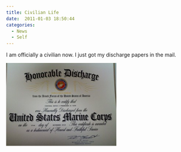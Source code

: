 ```yaml
---
title: Civilian Life
date:  2011-01-03 18:50:44
categories:
  - News
  - Self
---
```


I am officially a civilian now. I just got my discharge papers in the mail.

<a href="/assets/images/posts/2011/01/20110103173756.jpg" rel="shadowbox"><img class="alignnone size-medium wp-image-884" title="Honorable Discharge" src="/assets/images/posts/2011/01/20110103173756-300x225.jpg" alt="" width="300" height="225" /></a>

